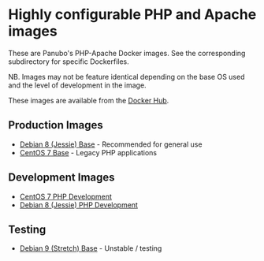 # Highly configurable PHP and Apache images

These are Panubo's PHP-Apache Docker images. See the corresponding subdirectory for specific Dockerfiles.

NB. Images may not be feature identical depending on the base OS used and the level of development in the image.

These images are available from the [Docker Hub](https://hub.docker.com/r/panubo/php-apache/).

## Production Images

- [Debian 8 (Jessie) Base](/debian8) - Recommended for general use
- [CentOS 7 Base](/centos7) - Legacy PHP applications

## Development Images

- [CentOS 7 PHP Development](/centos7)
- [Debian 8 (Jessie) PHP Development](/debian8)

## Testing

- [Debian 9 (Stretch) Base](/debian9) - Unstable / testing

